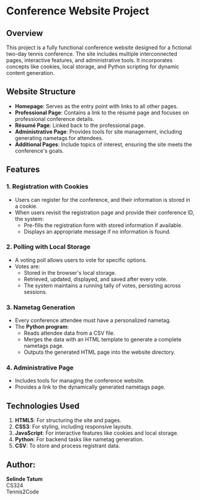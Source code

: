 # Conference Website Project

## Overview

This project is a fully functional conference website designed for a fictional two-day tennis conference. The site includes multiple interconnected pages, interactive features, and administrative tools. It incorporates concepts like cookies, local storage, and Python scripting for dynamic content generation.

## Website Structure
- **Homepage**: Serves as the entry point with links to all other pages.
- **Professional Page**: Contains a link to the résumé page and focuses on professional conference details.
- **Résumé Page**: Linked back to the professional page.
- **Administrative Page**: Provides tools for site management, including generating nametags for attendees.
- **Additional Pages**: Include topics of interest, ensuring the site meets the conference's goals.

## Features

### 1. **Registration with Cookies**
- Users can register for the conference, and their information is stored in a cookie.
- When users revisit the registration page and provide their conference ID, the system:
  - Pre-fills the registration form with stored information if available.
  - Displays an appropriate message if no information is found.

### 2. **Polling with Local Storage**
- A voting poll allows users to vote for specific options.
- Votes are:
  - Stored in the browser's local storage.
  - Retrieved, updated, displayed, and saved after every vote.
  - The system maintains a running tally of votes, persisting across sessions.

### 3. **Nametag Generation**
- Every conference attendee must have a personalized nametag.
- The **Python program**:
  - Reads attendee data from a CSV file.
  - Merges the data with an HTML template to generate a complete nametags page.
  - Outputs the generated HTML page into the website directory.

### 4. **Administrative Page**
- Includes tools for managing the conference website.
- Provides a link to the dynamically generated nametags page.

## Technologies Used
1. **HTML5**: For structuring the site and pages.
2. **CSS3**: For styling, including responsive layouts.
3. **JavaScript**: For interactive features like cookies and local storage.
4. **Python**: For backend tasks like nametag generation.
5. **CSV**: To store and process registrant data.

## Author:
**Selinde Tatum**  
CS324  
Tennis2Code

